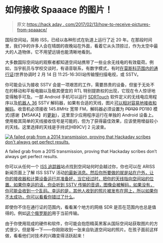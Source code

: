 # 如何接收 Spaaace 的图片！

> 原文:[https://hack aday . com/2017/02/13/how-to-receive-pictures-from-spaaace/](https://hackaday.com/2017/02/13/how-to-receive-pictures-from-spaaace/)

国际空间站，简称 ISS，已经以各种形式在轨道上运行了近 20 年。在那段时间里，我们中的许多人会在晴朗的夜晚站在外面，看着它从头顶掠过，作为太空中最大的人造物体，它不用望远镜也能清晰地看到。

大多数国际空间站的观察者都知道空间站携带了一些业余无线电的有效载荷。例如，当宇航员与学校交谈时，有语音联系，有数字模式，有时[在莫斯科范围内的通行证](https://ariss-sstv.blogspot.co.uk/2017/02/mai-75-experiment-to-be-active-in.html)(世界协调时 2 月 14 日 11:25-16:30)站传输慢扫描电视，或 SSTV。

你可能会认为接收 SSTV 会是一项艰苦的工作，需要昂贵的设备，但鉴于无处不在的移动和平板电脑以及极其便宜的 RTL 特别提款权的出现，它现在令人惊讶地变得触手可及。一部 Android 手机可以运行 [SDRTouch](http://sdrtouch.com/) 软件定义的无线电应用程序以及[机器人 36](https://play.google.com/store/apps/details?id=xdsopl.robot36&hl=en_GB) SSTV 解码器，如果有合适的天线，图片[可以相对容易地接收和解码](https://amsat-uk.org/beginners/iss-sstv/)。收音机必须接收 145.8MHz 宽带 FM，解码器必须设置为 ~~PD120~~ PD180 模式(感谢【M5AKA】的[更新](https://amsat-uk.org/2017/02/07/receive-pictures-from-space-iss-sstv-feb-13-14/))，这里至少应用程序运行在单独的 Android 设备上。使用极其简单的天线接收信号是可能的，但为了获得最佳效果，应该使用增益较小的天线。这里选择的天线是手持式[HB9CV] 2 元波束。

[![A failed grab from a 2014 transmission, proving that Hackaday scribes don't always get perfect results.](../Images/58085eaf25897d69ef314c068bfac09f.png)](https://hackaday.com/wp-content/uploads/2017/02/failed-grab.jpg)

A failed grab from a 2015 transmission, proving that Hackaday scribes don’t always get perfect results.

你可以从任何一个 [ISS 追踪器](http://www.isstracker.com/)站点找到空间站何时会越过你，你也可以在 ARISS 新闻页面上了解 ISS SSTV 活动[的最新消息。然后你所要做的就是站在户外，让你的接收器和计算设备运行并准备好，当它经过时，把你的天线指向空间站的位置。如果你幸运的话，你会听到 SSTV 传输的音调，图像会被解码，如果没有，你可能会收到一个乱码。幸运的是，其他人收到的照片被发布在网上，所以如果你不太成功，你可以](http://www.ariss.org/news.html)[看看你错过了什么](https://ariss-sstv.blogspot.co.uk/)。

即使你不住在通行证的范围内，看看某个地方的网络 SDR 是否在范围内也总是值得的。例如[这个俄罗斯的](http://websdr.r4uab.ru/)用于当前传输。

由于你使用现成的硬件和软件，你可能会抱怨精英黑客从国际空间站获取图片的方式很少。但是等一下——你刚刚收到一张来自轨道空间站的照片。在孩子面前这样做，看看他们对技术的兴趣变得活跃起来！